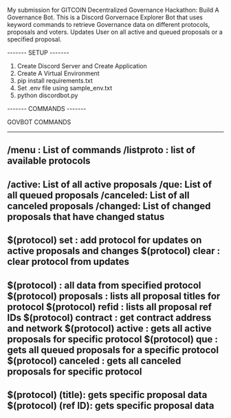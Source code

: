 My submission for GITCOIN Decentralized Governance Hackathon: Build A Governance Bot. 
This is a Discord Gorvernace Explorer Bot that uses keyword commands to retrieve Governance data on different protocols, proposals and voters. Updates User on all active and queued proposals or a specified proposal.

------- SETUP -------

1. Create Discord Server and Create Application
2. Create A Virtual Environment
3. pip install requirements.txt
4. Set .env file using sample_env.txt
5. python discordbot.py

------- COMMANDS -------

GOVBOT COMMANDS

--------------------
/menu : List of commands
/listproto : list of available protocols
--------------------
/active: List of all active proposals
/que: List of all queued proposals
/canceled: List of all canceled proposals
/changed: List of changed proposals that have changed status
--------------------
$(protocol) set : add protocol for updates on active proposals and changes
$(protocol) clear : clear protocol from updates
--------------------
$(protocol) : all data from specified protocol
$(protocol) proposals : lists all proposal titles for protocol
$(protocol) refid : lists all proposal ref IDs
$(protocol) contract : get contract address and network
$(protocol) active : gets all active proposals for specific protocol
$(protocol) que : gets all queued proposals for a specific protocol
$(protocol) canceled : gets all canceled proposals for specific protocol 
--------------------
$(protocol) (title): gets specific proposal data
$(protocol) (ref ID): gets specific proposal data
--------------------

            